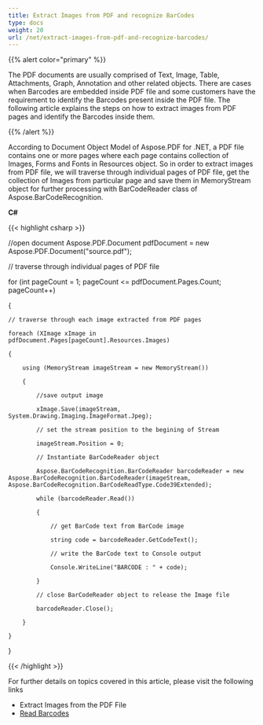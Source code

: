 ```yaml
---
title: Extract Images from PDF and recognize BarCodes
type: docs
weight: 20
url: /net/extract-images-from-pdf-and-recognize-barcodes/
---
```


{{% alert color="primary" %}}

The PDF documents are usually comprised of Text, Image, Table, Attachments, Graph, Annotation and other related objects. There are cases when Barcodes are embedded inside PDF file and some customers have the requirement to identify the Barcodes present inside the PDF file. The following article explains the steps on how to extract images from PDF pages and identify the Barcodes inside them.

{{% /alert %}}

According to Document Object Model of Aspose.PDF for .NET, a PDF file contains one or more pages where each page contains collection of Images, Forms and Fonts in Resources object. So in order to extract images from PDF file, we will traverse through individual pages of PDF file, get the collection of Images from particular page and save them in MemoryStream object for further processing with BarCodeReader class of Aspose.BarCodeRecognition.

**C#**

{{< highlight csharp >}}

 //open document
Aspose.PDF.Document pdfDocument = new Aspose.PDF.Document("source.pdf");

// traverse through individual pages of PDF file

for (int pageCount = 1; pageCount <= pdfDocument.Pages.Count; pageCount++)

{

    // traverse through each image extracted from PDF pages

    foreach (XImage xImage in pdfDocument.Pages[pageCount].Resources.Images)

    {

        using (MemoryStream imageStream = new MemoryStream())

        {

            //save output image

            xImage.Save(imageStream, System.Drawing.Imaging.ImageFormat.Jpeg);

            // set the stream position to the begining of Stream

            imageStream.Position = 0;

            // Instantiate BarCodeReader object

            Aspose.BarCodeRecognition.BarCodeReader barcodeReader = new Aspose.BarCodeRecognition.BarCodeReader(imageStream, Aspose.BarCodeRecognition.BarCodeReadType.Code39Extended);

            while (barcodeReader.Read())

            {

                // get BarCode text from BarCode image

                string code = barcodeReader.GetCodeText();

                // write the BarCode text to Console output

                Console.WriteLine("BARCODE : " + code);

            }

            // close BarCodeReader object to release the Image file

            barcodeReader.Close();

        }

    }

}

{{< /highlight >}}

For further details on topics covered in this article, please visit the following links

- Extract Images from the PDF File
- [Read Barcodes](https://docs.aspose.com/barcode/net/read-barcodes/)
